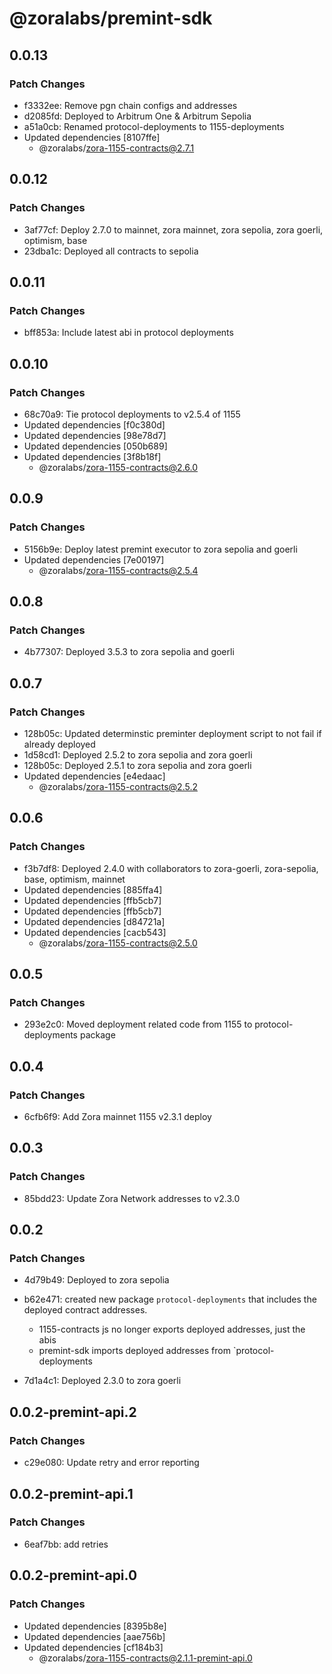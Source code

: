 # @zoralabs/premint-sdk

## 0.0.13

### Patch Changes

- f3332ee: Remove pgn chain configs and addresses
- d2085fd: Deployed to Arbitrum One & Arbitrum Sepolia
- a51a0cb: Renamed protocol-deployments to 1155-deployments
- Updated dependencies [8107ffe]
  - @zoralabs/zora-1155-contracts@2.7.1

## 0.0.12

### Patch Changes

- 3af77cf: Deploy 2.7.0 to mainnet, zora mainnet, zora sepolia, zora goerli, optimism, base
- 23dba1c: Deployed all contracts to sepolia

## 0.0.11

### Patch Changes

- bff853a: Include latest abi in protocol deployments

## 0.0.10

### Patch Changes

- 68c70a9: Tie protocol deployments to v2.5.4 of 1155
- Updated dependencies [f0c380d]
- Updated dependencies [98e78d7]
- Updated dependencies [050b689]
- Updated dependencies [3f8b18f]
  - @zoralabs/zora-1155-contracts@2.6.0

## 0.0.9

### Patch Changes

- 5156b9e: Deploy latest premint executor to zora sepolia and goerli
- Updated dependencies [7e00197]
  - @zoralabs/zora-1155-contracts@2.5.4

## 0.0.8

### Patch Changes

- 4b77307: Deployed 3.5.3 to zora sepolia and goerli

## 0.0.7

### Patch Changes

- 128b05c: Updated determinstic preminter deployment script to not fail if already deployed
- 1d58cd1: Deployed 2.5.2 to zora sepolia and zora goerli
- 128b05c: Deployed 2.5.1 to zora sepolia and zora goerli
- Updated dependencies [e4edaac]
  - @zoralabs/zora-1155-contracts@2.5.2

## 0.0.6

### Patch Changes

- f3b7df8: Deployed 2.4.0 with collaborators to zora-goerli, zora-sepolia, base, optimism, mainnet
- Updated dependencies [885ffa4]
- Updated dependencies [ffb5cb7]
- Updated dependencies [ffb5cb7]
- Updated dependencies [d84721a]
- Updated dependencies [cacb543]
  - @zoralabs/zora-1155-contracts@2.5.0

## 0.0.5

### Patch Changes

- 293e2c0: Moved deployment related code from 1155 to protocol-deployments package

## 0.0.4

### Patch Changes

- 6cfb6f9: Add Zora mainnet 1155 v2.3.1 deploy

## 0.0.3

### Patch Changes

- 85bdd23: Update Zora Network addresses to v2.3.0

## 0.0.2

### Patch Changes

- 4d79b49: Deployed to zora sepolia
- b62e471: created new package `protocol-deployments` that includes the deployed contract addresses.

  - 1155-contracts js no longer exports deployed addresses, just the abis
  - premint-sdk imports deployed addresses from `protocol-deployments

- 7d1a4c1: Deployed 2.3.0 to zora goerli

## 0.0.2-premint-api.2

### Patch Changes

- c29e080: Update retry and error reporting

## 0.0.2-premint-api.1

### Patch Changes

- 6eaf7bb: add retries

## 0.0.2-premint-api.0

### Patch Changes

- Updated dependencies [8395b8e]
- Updated dependencies [aae756b]
- Updated dependencies [cf184b3]
  - @zoralabs/zora-1155-contracts@2.1.1-premint-api.0

